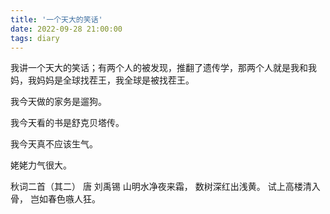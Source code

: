 ```yaml
---
title: '一个天大的笑话'
date: 2022-09-28 21:00:00
tags: diary
---
```

我讲一个天大的笑话；有两个人的被发现，推翻了遗传学，那两个人就是我和我妈，我妈妈是全球找茬王，我全球是被找茬王。

我今天做的家务是遛狗。

我今天看的书是舒克贝塔传。

我今天真不应该生气。

姥姥力气很大。

秋词二首（其二） 唐 刘禹锡
山明水净夜来霜，
数树深红出浅黄。
试上高楼清入骨，
岂如春色嗾人狂。
